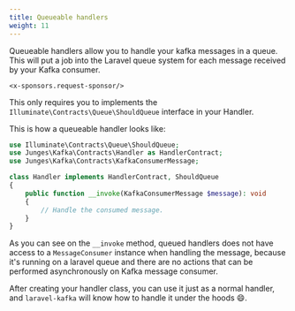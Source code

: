 ```yaml
---
title: Queueable handlers
weight: 11
---
```


Queueable handlers allow you to handle your kafka messages in a queue. This will put a job into the Laravel queue system for each message received by your Kafka consumer.

```+parse
<x-sponsors.request-sponsor/>
```

This only requires you to implements the `Illuminate\Contracts\Queue\ShouldQueue` interface in your Handler.

This is how a queueable handler looks like:

```php
use Illuminate\Contracts\Queue\ShouldQueue;
use Junges\Kafka\Contracts\Handler as HandlerContract;
use Junges\Kafka\Contracts\KafkaConsumerMessage;

class Handler implements HandlerContract, ShouldQueue
{
    public function __invoke(KafkaConsumerMessage $message): void
    {
        // Handle the consumed message.
    }
}
```

As you can see on the `__invoke` method, queued handlers does not have access to a `MessageConsumer` instance when handling the message,
because it's running on a laravel queue and there are no actions that can be performed asynchronously on Kafka message consumer.

After creating your handler class, you can use it just as a normal handler, and `laravel-kafka` will know how to handle it under the hoods 😄.


